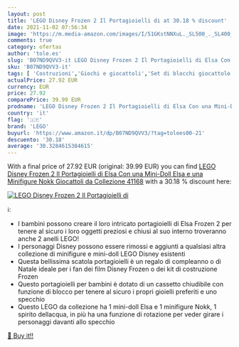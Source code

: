 ```yaml
---
layout: post
title: 'LEGO Disney Frozen 2 Il Portagioielli di at 30.18 % discount'
date: 2021-11-02 07:56:34
image: 'https://m.media-amazon.com/images/I/51GKstNNXuL._SL500_._SL400_.jpg'
comments: true
category: ofertas
author: 'tole.es'
slug: 'B07ND9QVV3-it LEGO Disney Frozen 2 Il Portagioielli di Elsa Con una...'
sku: 'B07ND9QVV3-it'
tags: [ 'Costruzioni','Giochi e giocattoli','Set di blocchi giocattolo impilabili','lego', ]
actualPrice: 27.92 EUR
currency: EUR
price: 27.92
comparePrice: 39.99 EUR
prodname: 'LEGO Disney Frozen 2 Il Portagioielli di Elsa Con una Mini-Doll Elsa e una Minifigure Nokk  Giocattoli da Collezione  41168'
country: 'it'
flag: '🇮🇹'
brand: 'LEGO'
buyurl: 'https://www.amazon.it/dp/B07ND9QVV3/?tag=tolees00-21'
descuento: '30.18'
average: '30.3284615384615'
---
```


With a final price of 27.92 EUR (original: 39.99 EUR) you can find [LEGO Disney Frozen 2 Il Portagioielli di Elsa Con una Mini-Doll Elsa e una Minifigure Nokk  Giocattoli da Collezione  41168](https://www.amazon.it/dp/B07ND9QVV3/?tag=tolees00-21) with a  30.18 % discount here:

[![LEGO Disney Frozen 2 Il Portagioielli di](https://m.media-amazon.com/images/I/51GKstNNXuL._SL500_._SL400_.jpg)](https://www.amazon.it/dp/B07ND9QVV3/?tag=tolees00-21)

ℹ️:

- I bambini possono creare il loro intricato portagioielli di Elsa Frozen 2 per tenere al sicuro i loro oggetti preziosi e chiusi al suo interno troveranno anche 2 anelli LEGO!
- I personaggi Disney possono essere rimossi e aggiunti a qualsiasi altra collezione di minifigure e mini-doll LEGO Disney esistenti
- Questa bellissima scatola portagioielli è un regalo di compleanno o di Natale ideale per i fan dei film Disney Frozen o dei kit di costruzione Frozen
- Questo portagioielli per bambini è dotato di un cassetto chiudibile con funzione di blocco per tenere al sicuro i propri gioielli preferiti e uno specchio
- Questo LEGO da collezione ha 1 mini-doll Elsa e 1 minifigure Nokk, 1 spirito dellacqua, in più ha una funzione di rotazione per veder girare i personaggi davanti allo specchio

[🛒 Buy it!!](https://www.amazon.it/dp/B07ND9QVV3/?tag=tolees00-21)
